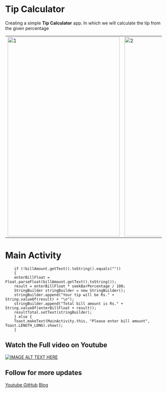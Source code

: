 
# Tip Calculator


Creating  a simple **Tip Calculator** app. In which we will calculate the tip from the given percentage 


<table>
  <tr>
    <td> <img src="https://cluelesstech.github.io/Tip-Calculator/Tip%20Calculator%201.png"  alt="1" width = 360px height = 640px ></td>
    <td><img src="https://cluelesstech.github.io/Tip-Calculator/Tip%20Calculator%202.png" alt="2" width = 360px height = 640px></td>
    <td><img src="https://cluelesstech.github.io/Tip-Calculator/Tip%20Calculator%203.png" alt="2" width = 360px height = 640px></td>
   </tr> 
 
</table>




# Main Activity
```
    if (!billAmount.getText().toString().equals("")) 
    {
	enterBillFloat = Float.parseFloat(billAmount.getText().toString());
	result = enterBillFloat * seekBarPercentage / 100;
	StringBuilder stringBuilder = new StringBuilder();
	stringBuilder.append("Your tip will be Rs." + String.valueOf(result) + "\n");
	stringBuilder.append("Total bill amount is Rs." + String.valueOf(enterBillFloat + result));
	resultTotal.setText(stringBuilder);
    } else {
	Toast.makeText(MainActivity.this, "Please enter bill amount", Toast.LENGTH_LONG).show();
    }

```
##  Watch the Full video on Youtube 
[![IMAGE ALT TEXT HERE](https://img.youtube.com/vi/cIFjyJIzqy4/0.jpg)](https://www.youtube.com/embed/cIFjyJIzqy4)



## Follow for more updates
[Youtube ](https://www.youtube.com/c/CluelessTech05)
[GitHub](https://github.com/CluelessTech)
[Blog](https://cluelesstech05.blogspot.com/2020/09/creating-tip-calculator-app-in-android.html)


